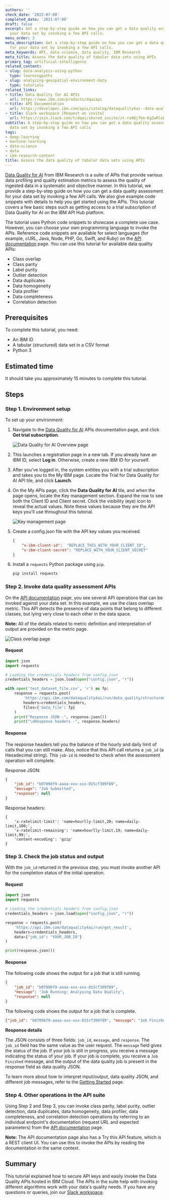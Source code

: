 ```yaml
---
authors: ''
check_date: '2022-07-08'
completed_date: '2021-07-08'
draft: false
excerpt: Get a step-by-step guide on how you can get a data quality assessment for
  your data set by invoking a few API calls.
menu_order: 2
meta_description: Get a step-by-step guide on how you can get a data quality assessment
  for your data set by invoking a few API calls.
meta_keywords: API, data science, data quality, IBM Research
meta_title: Assess the data quality of tabular data sets using APIs
primary_tag: artificial-intelligence
related_content:
- slug: data-analysis-using-python
  type: learningpaths
- slug: analyzing-geospatial-environment-data
  type: tutorials
related_links:
- title: Data Quality for AI APIs
  url: https://www.ibm.com/products/dqaiapi
- title: API Documentation
  url: https://developer.ibm.com/apis/catalog/dataquality4ai--data-quality-for-ai/Introduction
- title: Slack workspace [Request an invite]
  url: https://join.slack.com/t/dqai/shared_invite/zt-ra98jfbm-KgZwRlokg~5_3_A7FyFm3g
subtitle: A step-by-step guide on how you can get a data quality assessment for your
  data set by invoking a few API calls
tags:
- deep-learning
- machine-learning
- data-science
- data
- ibm-research-content
title: Assess the data quality of tabular data sets using APIs
---
```


<a href="https://developer.ibm.com/apis/catalog/dataquality4ai--data-quality-for-ai/Introduction" target="_blank" rel="noopener noreferrer">Data Quality for AI</a> from IBM Research is a suite of APIs that provide various data profiling and quality estimation metrics to assess the quality of ingested data in a systematic and objective manner. In this tutorial, we provide a step-by-step guide on how you can get a data quality assessment for your data set by invoking a few API calls. We also give example code snippets with details to help you get started using the APIs. This tutorial covers a few basic steps such as getting access to a trial subscription of Data Quality for AI on the IBM API Hub platform.  

The tutorial uses Python code snippets to showcase a complete use case. However, you can choose your own programming language to invoke the APIs. Reference code snippets are available for select languages (for example, cURL, Java, Node, PHP, Go, Swift, and Ruby) on the <a href="https://developer.ibm.com/apis/catalog/dataquality4ai--data-quality-for-ai/Introduction" target="_blank" rel="noopener noreferrer">API documentation</a> page. You can use this tutorial for available data quality APIs:

* Class overlap
* Class parity
* Label purity
* Outlier detection
* Data duplicates
* Data homogeneity
* Data profiler
* Data completeness
* Correlation detection

## Prerequisites

To complete this tutorial, you need:

* An IBM ID
* A tabular (structured) data set in a CSV format
* Python 3

## Estimated time

It should take you approximately 15 minutes to complete this tutorial.

## Steps

### Step 1. Environment setup

To set up your environment:

1. Navigate to the <a href="https://developer.ibm.com/apis/catalog/dataquality4ai--data-quality-for-ai/Introduction/" target="_blank" rel="noopener noreferrer">Data Quality for AI</a> APIs documentation page, and click **Get trial subscription**.

    ![Data Quality for AI Overview page](images/DQA-dashboard.png)

1. This launches a registration page in a new tab. If you already have an IBM ID, select **Log in**. Otherwise, create a new IBM ID for yourself.

1. After you've logged in, the system entitles you with a trial subscription and takes you to the My IBM page. Locate the Trial for Data Quality for AI API tile, and click **Launch**.

1. On the My APIs page, click the **Data Quality for AI** tile, and when the page opens, locate the Key management section. Expand the row to see both the Client ID and Client secret. Click the visibility (eye) icon to reveal the actual values. Note these values because they are the API keys you'll use throughout this tutorial.

    ![Key management page](images/key-management.png)

1. Create a config.json file with the API key values you received.

    ```json
    {
        "x-ibm-client-id":  "REPLACE_THIS_WITH_YOUR_CLIENT_ID",
        "x-ibm-client-secret": "REPLACE_WITH_YOUR_CLIENT_SECRET"
    }
    ```

1. Install a `requests` Python package using `pip`.

    ```bash
    pip install requests
    ```

### Step 2. Invoke data quality assessment APIs

On the <a href="https://developer.ibm.com/apis/catalog/dataquality4ai--data-quality-for-ai/Introduction" target="_blank" rel="noopener noreferrer">API documentation</a> page, you see several API operations that can be invoked against your data set. In this example, we use the class overlap metric. This API detects the presence of data points that belong to different classes, but lying very close to each other in the data space.

**Note:** All of the details related to metric definition and interpretation of output are provided on the metric page.

![Class overlap page](images/class-overlap.png)

#### Request

```python
import json
import requests

# Loading the credentials headers from config.json  
credentials_headers = json.load(open("config.json", "r"))

with open('test_dataset_file.csv', 'r') as fp:
    response = requests.post(
        'https://api.ibm.com/dataquality4ai/run/data_quality/structured/class_overlap',
        headers=credentials_headers,
        files={'data_file': fp}
    )
    print("Response JSON -", response.json())
    print("\nResponse headers -", response.headers)
```

#### Response

The response headers tell you the balance of the hourly and daily limit of calls that you can still make. Also, notice that this API call returns a `job_id` (a Hexadecimal string). This `job-id` is needed to check when the assessment operation will complete.

Response JSON:

```json
{
    "job_id": "b07096f9-aaaa-xxx-xxx-015cf309f89",
    "message": "Job Submitted",
    "response": null
}
```
Response headers:

```
{
    'x-ratelimit-limit': 'name=hourlly-limit,20; name=daily-limit,100;',
    'x-ratelimit-remaining': 'name=hourlly-limit,19; name=daily-limit,99;',
    'content-encoding': 'gzip'
}
```

### Step 3. Check the job status and output

With the `job_id` returned in the previous step, you must invoke another API for the completion status of the initial
operation.

#### Request

```python
import json
import requests

# Loading the credentials headers from config.json
credentials_headers = json.load(open("config.json", "r"))

response = requests.post(
    'https://api.ibm.com/dataquality4ai/run/get_result',
    headers=credentials_headers,
    data={"job_id": "YOUR_JOB_ID"}
)

print(response.json())
```

#### Response

The following code shows the output for a job that is still running.

```json
{
    "job_id": "b07096f9-aaaa-xxx-xxx-015cf309f89",
    "message": "Job Running: Analysing Data Quality",
    "response": null
}
```

The following code shows the output for a job that is complete.

```json
{"job_id": "b07096f9-aaaa-xxx-xxx-015cf309f89", "message": "Job Finished", "response": {"metadata": {"dataset_details":[{"name":"test_dataset_file.csv","path":"","type":"Structured"}],"method_details":{"categorical_encoding":"nominal","definition":"Finds class wise overlapping regions in the data to give an aggregated class overlap score and feature ranges contributing to overlap. Score equal to 1 indicates no class overlap.","hyperparameters":{},"name":"Class Overlap","type":"Quality"},"runtime":0.595196,"starting_timestamp":"2021-06-18 10:12:34","user_input_details":{"label_column":"class"}},"results":{"details":{"class_overlap_statistic":{"definition":"Number of data points for a given class in overlap region / Total number of points in the given class","value":{"0":0.09,"1":0.03,"2":0,"3":0.07,"4":0.07,"5":0,"6":0,"7":0.13,"8":0,"9":0,"10":0.02}},"overlap_distribution_in_classes":{"definition":"Number of data points for a given class in overlap region / Total overlapping points in dataset","value":{"0":0.22,"1":0.07,"2":0,"3":0.17,"4":0.17,"5":0,"6":0,"7":0.32,"8":0,"9":0,"10":0.06}},"overlapping_indices":[24,29,38,5436,5473],"overlapping_regions":{"definition":"Region wise features/columns ranges and points which are overlapping","regions":[{"feature_ranges":{"V1":{"max":0.14,"min":-1.316},"V10":{"max":-0.056,"min":-0.764}},"points":[2051,1936,2036]},{"feature_ranges":{"V1":{"max":-0.993,"min":-1.167},"V10":{"max":-0.424,"min":-0.749}},"points":[938,3505,3836]}]},"total_overlap_fraction":{"definition":"Total number of points in all overlapping regions / Total number of points in the dataset","value":0.04}},"explanation":" Total overlapping fraction present in dataset: 0.04<br> Number of overlapping rows: 212<br> Number of classes with overlap: 7<br> Class: 9.0 has highest amount of overlap i.e 31.6% of total overlap.","score":0.96,"title":"Class Overlap"}}}
```

**Response details**

The JSON consists of three fields: `job_id`, `message`, and `response`. The `job_id` field has the same value as the user request. The `message` field gives the status of the job. If your job is still in progress, you receive a message indicating the status of your job. If your job is complete, you receive a `Job Finished` message, and the output of the data quality job is present in the response field as data quality JSON.

To learn more about how to interpret input/output, data quality JSON, and different job messages, refer to the <a href="https://developer.ibm.com/apis/catalog/dataquality4ai--data-quality-for-ai/Getting%20Started" target="_blank" rel="noopener noreferrer">Getting Started</a> page.

### Step 4. Other operations in the API suite

Using Step 2 and Step 3, you can invoke class parity, label purity, outlier detection, data duplicates, data homogeneity, data profiler, data completeness, and correlation detection operations by referring
to an individual endpoint's documentation (request URL and expected parameters) from the <a href="https://developer.ibm.com/apis/catalog/dataquality4ai--data-quality-for-ai/Introduction" target="_blank" rel="noopener noreferrer">API documentation</a> page.

**Note:** The API documentation page also has a Try this API feature, which is a REST client UI. You can use this to invoke the APIs by reading the documentation in the same context.

## Summary

This tutorial explained how to secure API keys and easily invoke the Data Quality APIs hosted in IBM Cloud. The APIs in the suite help with invoking different algorithms work with your data's quality needs. If you have any questions or queries, join our <a href="https://join.slack.com/t/dqai/shared_invite/zt-ra98jfbm-KgZwRlokg~5_3_A7FyFm3g" target="_blank" rel="noopener noreferrer">Slack workspace</a>.